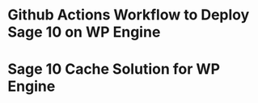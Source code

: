 # Github Actions Workflow to Deploy Sage 10 on WP Engine





# Sage 10 Cache Solution for WP Engine
